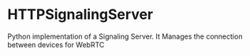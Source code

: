 # HTTPSignalingServer
Python implementation of a Signaling Server. It Manages the connection between devices for WebRTC
